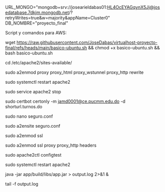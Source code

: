 URL_MONGO="mongodb+srv://josearieldabas01:HL4OcEYAGqynX5Jj@josedatabase.7dkjm.mongodb.net/?retryWrites=true&w=majority&appName=Cluster0"
DB_NOMBRE="proyecto_final"

Script y comandos para AWS:

wget https://raw.githubusercontent.com/JoseDabas/virtualhost-proyecto-final/refs/heads/main/basico-ubuntu.sh && chmod +x basico-ubuntu.sh && bash basico-ubuntu.sh

cd /etc/apache2/sites-available/

sudo a2enmod proxy proxy_html  proxy_wstunnel proxy_http rewrite

sudo systemctl restart apache2

sudo service apache2 stop

sudo certbot certonly -m jamd0001@ce.pucmm.edu.do -d shorturl.turnos.do

sudo nano seguro.conf 

sudo a2ensite seguro.conf

sudo a2enmod ssl

sudo a2enmod ssl proxy proxy_http headers

sudo apache2ctl configtest

sudo systemctl restart apache2

java -jar app/build/libs/app.jar > output.log 2>&1 &

tail -f output.log


